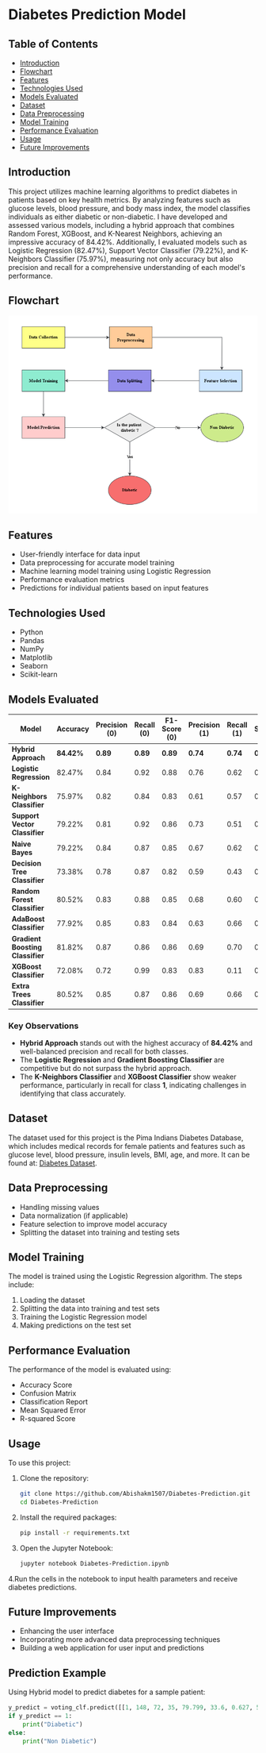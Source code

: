 # Diabetes Prediction Model

## Table of Contents
- [Introduction](#introduction)
- [Flowchart](#flowchart)
- [Features](#features)
- [Technologies Used](#technologies-used)
- [Models Evaluated](#models-evaluated)
- [Dataset](#dataset)
- [Data Preprocessing](#data-preprocessing)
- [Model Training](#model-training)
- [Performance Evaluation](#performance-evaluation)
- [Usage](#usage)
- [Future Improvements](#future-improvements)

## Introduction
This project utilizes machine learning algorithms to predict diabetes in patients based on key health metrics. By analyzing features such as glucose levels, blood pressure, and body mass index, the model classifies individuals as either diabetic or non-diabetic. I have developed and assessed various models, including a hybrid approach that combines Random Forest, XGBoost, and K-Nearest Neighbors, achieving an impressive accuracy of 84.42%. Additionally, I evaluated models such as Logistic Regression (82.47%), Support Vector Classifier (79.22%), and K-Neighbors Classifier (75.97%), measuring not only accuracy but also precision and recall for a comprehensive understanding of each model's performance.

## Flowchart
![Alt text](/Flowchart.png)


## Features
- User-friendly interface for data input
- Data preprocessing for accurate model training
- Machine learning model training using Logistic Regression
- Performance evaluation metrics
- Predictions for individual patients based on input features

## Technologies Used
- Python
- Pandas
- NumPy
- Matplotlib
- Seaborn
- Scikit-learn

## Models Evaluated

| **Model**                      | **Accuracy** | **Precision (0)** | **Recall (0)** | **F1-Score (0)** | **Precision (1)** | **Recall (1)** | **F1-Score (1)** |
|--------------------------------|--------------|--------------------|-----------------|-------------------|--------------------|-----------------|-------------------|
| **Hybrid Approach**            | **84.42%**   | **0.89**           | **0.89**        | **0.89**          | **0.74**           | **0.74**        | **0.74**          |
| **Logistic Regression**        | 82.47%       | 0.84               | 0.92            | 0.88              | 0.76               | 0.62            | 0.68              |
| **K-Neighbors Classifier**     | 75.97%       | 0.82               | 0.84            | 0.83              | 0.61               | 0.57            | 0.59              |
| **Support Vector Classifier**  | 79.22%       | 0.81               | 0.92            | 0.86              | 0.73               | 0.51            | 0.60              |
| **Naive Bayes**                | 79.22%       | 0.84               | 0.87            | 0.85              | 0.67               | 0.62            | 0.64              |
| **Decision Tree Classifier**   | 73.38%       | 0.78               | 0.87            | 0.82              | 0.59               | 0.43            | 0.49              |
| **Random Forest Classifier**   | 80.52%       | 0.83               | 0.88            | 0.85              | 0.68               | 0.60            | 0.64              |
| **AdaBoost Classifier**        | 77.92%       | 0.85               | 0.83            | 0.84              | 0.63               | 0.66            | 0.65              |
| **Gradient Boosting Classifier**| 81.82%      | 0.87               | 0.86            | 0.86              | 0.69               | 0.70            | 0.69              |
| **XGBoost Classifier**         | 72.08%       | 0.72               | 0.99            | 0.83              | 0.83               | 0.11            | 0.19              |
| **Extra Trees Classifier**     | 80.52%       | 0.85               | 0.87            | 0.86              | 0.69               | 0.66            | 0.67              |

### Key Observations
- **Hybrid Approach** stands out with the highest accuracy of **84.42%** and well-balanced precision and recall for both classes.
- The **Logistic Regression** and **Gradient Boosting Classifier** are competitive but do not surpass the hybrid approach.
- The **K-Neighbors Classifier** and **XGBoost Classifier** show weaker performance, particularly in recall for class **1**, indicating challenges in identifying that class accurately.



## Dataset
The dataset used for this project is the Pima Indians Diabetes Database, which includes medical records for female patients and features such as glucose level, blood pressure, insulin levels, BMI, age, and more. It can be found at: [Diabetes Dataset](https://www.kaggle.com/datasets/uciml/pima-indians-diabetes-database).

## Data Preprocessing
- Handling missing values
- Data normalization (if applicable)
- Feature selection to improve model accuracy
- Splitting the dataset into training and testing sets

## Model Training
The model is trained using the Logistic Regression algorithm. The steps include:
1. Loading the dataset
2. Splitting the data into training and test sets
3. Training the Logistic Regression model
4. Making predictions on the test set

## Performance Evaluation
The performance of the model is evaluated using:
- Accuracy Score
- Confusion Matrix
- Classification Report
- Mean Squared Error
- R-squared Score

## Usage
To use this project:
1. Clone the repository:
   ```bash
   git clone https://github.com/Abishakm1507/Diabetes-Prediction.git
   cd Diabetes-Prediction
2. Install the required packages:
   ```bash
   pip install -r requirements.txt
3. Open the Jupyter Notebook:
   ```bash
   jupyter notebook Diabetes-Prediction.ipynb
4.Run the cells in the notebook to input health parameters and receive diabetes predictions.

## Future Improvements
- Enhancing the user interface
- Incorporating more advanced data preprocessing techniques
- Building a web application for user input and predictions

## Prediction Example

Using Hybrid model to predict diabetes for a sample patient:

```python
y_predict = voting_clf.predict([[1, 148, 72, 35, 79.799, 33.6, 0.627, 50]])
if y_predict == 1:
    print("Diabetic")
else:
    print("Non Diabetic")

